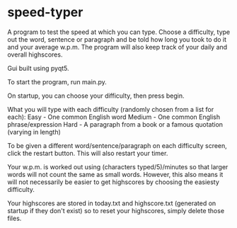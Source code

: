 # speed-typer
 A program to test the speed at which you can type. Choose a difficulty, type out the word, sentence or paragraph and be told how long you took to do it and your average w.p.m. The program will also keep track of your daily and overall highscores.

 Gui built using pyqt5.

 To start the program, run main.py.

 On startup, you can choose your difficulty, then press begin.

What you will type with each difficulty (randomly chosen from a list for each):
    Easy - One common English word
    Medium - One common English phrase/expression
    Hard - A paragraph from a book or a famous quotation (varying in length)

To be given a different word/sentence/paragraph on each difficulty screen, click the restart button. This will also restart your timer.

Your w.p.m. is worked out using (characters typed/5)/minutes so that larger words will not count the same as small words. However, this also means it will not necessarily be easier to get highscores by choosing the easiesty difficulty.

Your highscores are stored in today.txt and highscore.txt (generated on startup if they don't exist) so to reset your highscores, simply delete those files.

